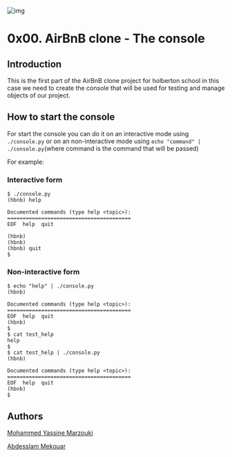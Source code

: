![img](https://i.imgur.com/6JaLQ4z.png)

# 0x00. AirBnB clone - The console

## Introduction
This is the first part of the AirBnB clone project for holberton school in this case we need to create the console that will be used for testing and manage objects of our project.

## How to start the console
For start the console you can do it on an interactive mode using ```./console.py``` or on an non-interactive mode using ```echo "command" | ./console.py```(where command is the command that will be passed)

For example:

### Interactive form
``` shell
$ ./console.py
(hbnb) help

Documented commands (type help <topic>):
========================================
EOF  help  quit

(hbnb) 
(hbnb) 
(hbnb) quit
$
```
### Non-interactive form
``` shell
$ echo "help" | ./console.py
(hbnb)

Documented commands (type help <topic>):
========================================
EOF  help  quit
(hbnb) 
$
$ cat test_help
help
$
$ cat test_help | ./console.py
(hbnb)

Documented commands (type help <topic>):
========================================
EOF  help  quit
(hbnb) 
$
```

## Authors
[Mohammed Yassine Marzouki](https://github.com/mooka007) 

[Abdesslam Mekouar](https://github.com/abdesslammekouar)
